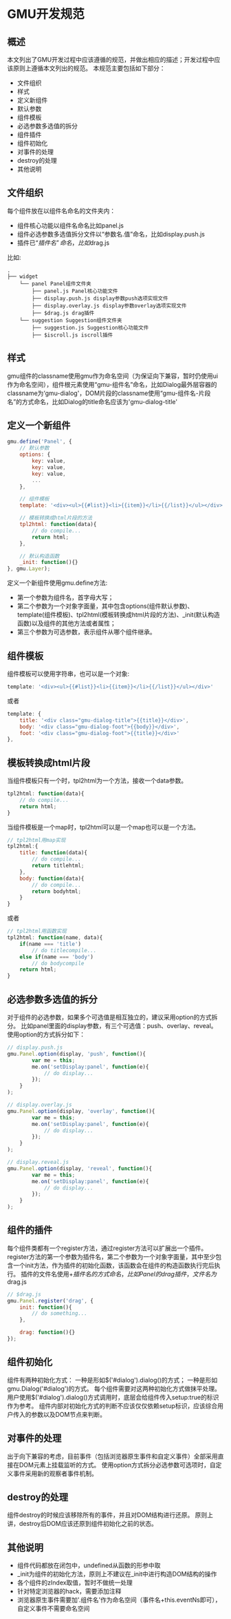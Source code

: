 # GMU开发规范

## 概述
本文列出了GMU开发过程中应该遵循的规范，并做出相应的描述；开发过程中应该原则上遵循本文列出的规范。
本规范主要包括如下部分：
* 文件组织
* 样式
* 定义新组件
* 默认参数
* 组件模板
* 必选参数多选值的拆分
* 组件插件
* 组件初始化
* 对事件的处理
* destroy的处理
* 其他说明

## 文件组织
每个组件放在以组件名命名的文件夹内：
* 组件核心功能以组件名命名比如panel.js
* 组件必选参数多选值拆分文件以“参数名.值”命名，比如display.push.js
* 插件已“$插件名”命名，比如$drag.js

比如:

    .
    ├── widget
        └── panel Panel组件文件夹
            ├── panel.js Panel核心功能文件
            ├── display.push.js display参数push选项实现文件
            ├── display.overlay.js display参数overlay选项实现文件
            ├── $drag.js drag插件
        └── suggestion Suggestion组件文件夹
            ├── suggestion.js Suggestion核心功能文件
            ├── $iscroll.js iscroll插件



## 样式
gmu组件的classname使用gmu作为命名空间（为保证向下兼容，暂时仍使用ui作为命名空间），组件根元素使用“gmu-组件名”命名，比如Dialog最外层容器的classname为‘gmu-dialog'，DOM片段的classname使用“gmu-组件名-片段名”的方式命名，比如Dialog的title命名应该为'gmu-dialog-title'

## 定义一个新组件
```javascript
gmu.define('Panel', {
    // 默认参数
    options: {
        key: value,
        key: value,
        key: value,
        ...
    },

    // 组件模板
    template: '<div><ul>{{#list}}<li>{{item}}</li>{{/list}}</ul></div>',

    // 模板转换成html片段的方法
    tpl2html: function(data){
        // do compile...
        return html;
    },

    // 默认构造函数   
    _init: function(){}
}, gmu.Layer);
```

定义一个新组件使用gmu.define方法:
* 第一个参数为组件名，首字母大写；
* 第二个参数为一个对象字面量，其中包含options(组件默认参数)、template(组件模板)、tpl2html(模板转换成html片段的方法)、_init(默认构造函数)以及组件的其他方法或者属性；
* 第三个参数为可选参数，表示组件从哪个组件继承。

## 组件模板
组件模板可以使用字符串，也可以是一个对象:
```javascript
template: '<div><ul>{{#list}}<li>{{item}}</li>{{/list}}</ul></div>'
```
或者
```javascript
template: {
    title: '<div class="gmu-dialog-title">{{title}}</div>',
    body: '<div class="gmu-dialog-foot">{{body}}</div>',
    foot: '<div class="gmu-dialog-foot">{{title}}</div>'
},
```

## 模板转换成html片段
当组件模板只有一个时，tpl2html为一个方法，接收一个data参数。
```javascript
tpl2html: function(data){
    // do compile...
    return html;
}
```
当组件模板是一个map时，tpl2html可以是一个map也可以是一个方法。
```javascript
// tpl2html用map实现
tpl2html:{
    title: function(data){
        // do compile...
        return titlehtml;
    },
    body: function(data){
        // do compile...
        return bodyhtml;
    }
}
```
或者
```javascript
// tpl2html用函数实现
tpl2html: function(name, data){
    if(name === 'title')
        // do titlecompile...
    else if(name === 'body')
        // do bodycompile
    return html;
}
```

## 必选参数多选值的拆分
对于组件的必选参数，如果多个可选值是相互独立的，建议采用option的方式拆分。
比如panel里面的display参数，有三个可选值：push、overlay、reveal。
使用option的方式拆分如下：
```javascript
// display.push.js
gmu.Panel.option(display, 'push', function(){
        var me = this;
        me.on('setDisplay:panel', function(e){
            // do display...
        });
    }
);

// display.overlay.js
gmu.Panel.option(display, 'overlay', function(){
        var me = this;
        me.on('setDisplay:panel', function(e){
            // do display...
        });
    }
);

// display.reveal.js
gmu.Panel.option(display, 'reveal', function(){
        var me = this;
        me.on('setDisplay:panel', function(e){
            // do display...
        });
    }
);
```

## 组件的插件
每个组件类都有一个register方法，通过register方法可以扩展出一个插件。
register方法的第一个参数为插件名，第二个参数为一个对象字面量，其中至少包含一个init方法，作为插件的初始化函数，该函数会在组件的构造函数执行完后执行。
插件的文件名使用$+插件名的方式命名，比如Panel的drag插件，文件名为$drag.js
```javascript
// $drag.js
gmu.Panel.register('drag', {
    init: function(){
        // do something...
    },

    drag: function(){}
});
```

## 组件初始化
组件有两种初始化方式：
一种是形如$('#dialog').dialog()的方式；
一种是形如gmu.Dialog('#dialog')的方式。
每个组件需要对这两种初始化方式做抹平处理。
用户使用$('#dialog').dialog()方式调用时，底层会给组件传入setup:true的标识作为参考。
组件内部对初始化方式的判断不应该仅仅依赖setup标识，应该综合用户传入的参数以及DOM节点来判断。


## 对事件的处理
出于向下兼容的考虑，目前事件（包括浏览器原生事件和自定义事件）全部采用直接在DOM元素上挂载监听的方式。
使用option方式拆分必选参数可选项时，自定义事件采用新的观察者事件机制。

## destroy的处理
组件destroy的时候应该移除所有的事件，并且对DOM结构进行还原。
原则上讲，destroy后DOM应该还原到组件初始化之前的状态。


## 其他说明
* 组件代码都放在闭包中，undefined从函数的形参中取
* _init为组件的初始化方法，原则上不建议在_init中进行构造DOM结构的操作
* 各个组件的zIndex取值，暂时不做统一处理
* 针对特定浏览器的hack，需要添加注释
* 浏览器原生事件需要加'.组件名'作为命名空间（事件名+this.eventNs即可），自定义事件不需要命名空间